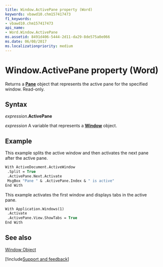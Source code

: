 ```yaml
---
title: Window.ActivePane property (Word)
keywords: vbawd10.chm157417473
f1_keywords:
- vbawd10.chm157417473
api_name:
- Word.Window.ActivePane
ms.assetid: 8491d406-5444-2d11-da29-8de575a0e066
ms.date: 06/08/2017
ms.localizationpriority: medium
---
```



# Window.ActivePane property (Word)

Returns a **[Pane](Word.Pane.md)** object that represents the active pane for the specified window. Read-only.


## Syntax

_expression_.**ActivePane**

_expression_ A variable that represents a **[Window](Word.Window.md)** object.


## Example

This example splits the active window and then activates the next pane after the active pane.


```vb
With ActiveDocument.ActiveWindow 
 .Split = True 
 .ActivePane.Next.Activate 
 MsgBox "Pane " & .ActivePane.Index & " is active" 
End With
```

This example activates the first window and displays tabs in the active pane.




```vb
With Application.Windows(1) 
 .Activate 
 .ActivePane.View.ShowTabs = True 
End With
```


## See also


[Window Object](Word.Window.md)

[!include[Support and feedback](~/includes/feedback-boilerplate.md)]